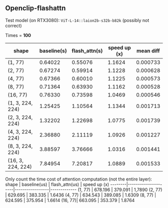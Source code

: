## Openclip-flashattn

Test model (on RTX3080): `ViT-L-14::laion2b-s32b-b82k` (possibly not correct)

Times = **100**

shape   | baseline(s)        | flash_attn(s)  | speed up (x) | mean diff
--------|---------------------|-----------------|--------------|-----------
(1, 77) | 0.64022             | 0.55076         | 1.1624       | 0.000733
(2, 77) | 0.67274             | 0.59914         | 1.1228       | 0.000628
(4, 77) | 0.67366             | 0.60010         | 1.1225       | 0.000573
(8, 77) | 0.71364             | 0.63930         | 1.1162       | 0.000528
(16, 77)| 0.76330             | 0.73598         | 1.0469       | 0.000546
(1, 3, 224, 224)|1.25425      | 1.10564         | 1.1344       | 0.001713
(2, 3, 224, 224)|1.32202      | 1.22698         | 1.0775       | 0.001739
(4, 3, 224, 224)|2.36880      | 2.11119         | 1.0926       | 0.001227
(8, 3, 224, 224)|3.88597      | 3.76666         | 1.0316       | 0.001441
(16, 3, 224, 224)|7.84954      |7.20817         | 1.0889       | 0.001533


Only count the time cost of attention computation (not the entire layer):
shape   | baseline(us)        | flash_attn(us)  | speed up (x)
--------|---------------------|-----------------|-------------
(1, 77) | 678.196             | 379.091         | 1,7890
(2, 77) | 629.695             | 383.335         | 1.6436
(4, 77) | 634.543             | 389.085         | 1.6309
(8, 77) | 624.595             | 375.954         | 1.6614
(16, 77)| 663.095             | 353.379         | 1.8764